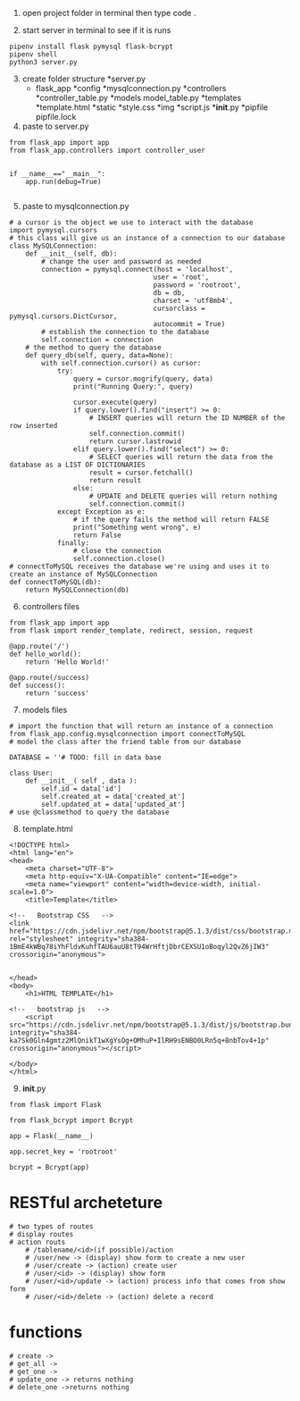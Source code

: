 1. open project folder in terminal then type code .

2. start server in terminal to see if it is runs
```
pipenv install flask pymysql flask-bcrypt
pipenv shell
python3 server.py
```

3. create folder structure
    *server.py
    * flask_app
        *config
            *mysqlconnection.py
        *controllers
            *controller_table.py
        *models
            model_table.py
        *templates
            *template.html
        *static
            *style.css
            *img
            *script.js
        *__init__.py
        *pipfile
        pipfile.lock
4. paste to server.py
```
from flask_app import app
from flask_app.controllers import controller_user


if __name__=="__main__":
    app.run(debug=True)
    
```
5. paste to mysqlconnection.py
```
# a cursor is the object we use to interact with the database
import pymysql.cursors
# this class will give us an instance of a connection to our database
class MySQLConnection:
    def __init__(self, db):
        # change the user and password as needed
        connection = pymysql.connect(host = 'localhost',
                                    user = 'root', 
                                    password = 'rootroot', 
                                    db = db,
                                    charset = 'utf8mb4',
                                    cursorclass = pymysql.cursors.DictCursor,
                                    autocommit = True)
        # establish the connection to the database
        self.connection = connection
    # the method to query the database
    def query_db(self, query, data=None):
        with self.connection.cursor() as cursor:
            try:
                query = cursor.mogrify(query, data)
                print("Running Query:", query)
     
                cursor.execute(query)
                if query.lower().find("insert") >= 0:
                    # INSERT queries will return the ID NUMBER of the row inserted
                    self.connection.commit()
                    return cursor.lastrowid
                elif query.lower().find("select") >= 0:
                    # SELECT queries will return the data from the database as a LIST OF DICTIONARIES
                    result = cursor.fetchall()
                    return result
                else:
                    # UPDATE and DELETE queries will return nothing
                    self.connection.commit()
            except Exception as e:
                # if the query fails the method will return FALSE
                print("Something went wrong", e)
                return False
            finally:
                # close the connection
                self.connection.close() 
# connectToMySQL receives the database we're using and uses it to create an instance of MySQLConnection
def connectToMySQL(db):
    return MySQLConnection(db)
```
6. controllers files
```
from flask_app import app
from flask import render_template, redirect, session, request

@app.route('/')
def hello_world():
    return 'Hello World!'

@app.route(/success)
def success():
    return 'success'

```
7. models files
```
# import the function that will return an instance of a connection
from flask_app.config.mysqlconnection import connectToMySQL
# model the class after the friend table from our database

DATABASE = ''# TODO: fill in data base

class User:
    def __init__( self , data ):
        self.id = data['id']
        self.created_at = data['created_at']
        self.updated_at = data['updated_at']
# use @classmethod to query the database

```
8. template.html
```
<!DOCTYPE html>
<html lang="en">
<head>
    <meta charset="UTF-8">
    <meta http-equiv="X-UA-Compatible" content="IE=edge">
    <meta name="viewport" content="width=device-width, initial-scale=1.0">
    <title>Template</title>

<!--   Bootstrap CSS   -->
<link href="https://cdn.jsdelivr.net/npm/bootstrap@5.1.3/dist/css/bootstrap.min.css" rel="stylesheet" integrity="sha384-1BmE4kWBq78iYhFldvKuhfTAU6auU8tT94WrHftjDbrCEXSU1oBoqyl2QvZ6jIW3" crossorigin="anonymous">


</head>
<body>
    <h1>HTML TEMPLATE</h1>

<!--   bootstrap js   -->
    <script src="https://cdn.jsdelivr.net/npm/bootstrap@5.1.3/dist/js/bootstrap.bundle.min.js" integrity="sha384-ka7Sk0Gln4gmtz2MlQnikT1wXgYsOg+OMhuP+IlRH9sENBO0LRn5q+8nbTov4+1p" crossorigin="anonymous"></script>

</body>
</html>
```
9. __init__.py
```
from flask import Flask

from flask_bcrypt import Bcrypt

app = Flask(__name__)

app.secret_key = 'rootroot'

bcrypt = Bcrypt(app)
```


# RESTful archeteture
    # two types of routes
    # display routes
    # action routs
        # /tablename/<id>(if possible)/action
        # /user/new -> (display) show form to create a new user
        # /user/create -> (action) create user
        # /user/<id> -> (display) show form
        # /user/<id>/update -> (action) process info that comes from show form
        # /user/<id>/delete -> (action) delete a record
        
# functions
    # create ->
    # get_all ->
    # get_one ->
    # update_one -> returns nothing
    # delete_one ->returns nothing